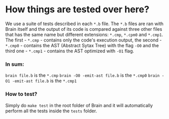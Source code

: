 How things are tested over here?
================================

We use a suite of tests described in each `*.b` file. The `*.b` files are ran with Brain itself and the output of its code is compared against three other files that has the same name but different extensions: `*.cmp`, `*.cpm0` and `*.cmp1`. The first - `*.cmp` - contains only the code's execution output, the second - `*.cmp0` - contains the AST (Abstract Sytax Tree) with the flag `-O0` and the third one - `*.cmp1` - contains the AST optimized with `-O1` flag.


### In sum:

`brain file.b` is the `*.cmp`
`brain -O0 -emit-ast file.b` is the `*.cmp0`
`brain -O1 -emit-ast file.b` is the `*.cmp1`

### How to test?

Simply do `make test` in the root folder of Brain and it will automatically perform all the tests inside the `tests` folder.
